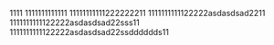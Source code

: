 1111
1111111111111
11111111111222222211
1111111111122222asdasdsad2211
1111111111122222asdasdsad22sss11
1111111111122222asdasdsad22ssdddddds11
